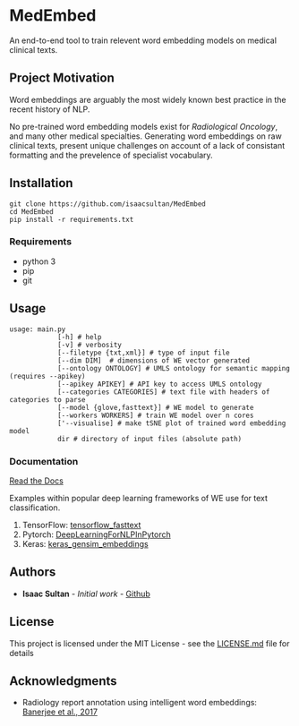 # MedEmbed

An end-to-end tool to train relevent word embedding models on medical clinical texts.

## Project Motivation

Word embeddings are arguably the most widely known best practice in the recent history of NLP.

No pre-trained word embedding models exist for *Radiological Oncology*, and many other medical specialties.
Generating word embeddings on raw clinical texts, present unique challenges on account of a lack of consistant formatting
and the prevelence of specialist vocabulary.

## Installation

    git clone https://github.com/isaacsultan/MedEmbed
    cd MedEmbed
    pip install -r requirements.txt


### Requirements

* python 3
* pip
* git

## Usage

    usage: main.py
                [-h] # help
                [-v] # verbosity
                [--filetype {txt,xml}] # type of input file
                [--dim DIM]  # dimensions of WE vector generated
                [--ontology ONTOLOGY] # UMLS ontology for semantic mapping (requires --apikey)
                [--apikey APIKEY] # API key to access UMLS ontology
                [--categories CATEGORIES] # text file with headers of categories to parse
                [--model {glove,fasttext}] # WE model to generate
                [--workers WORKERS] # train WE model over n cores
                ['--visualise] # make tSNE plot of trained word embedding model
                dir # directory of input files (absolute path)

### Documentation

[Read the Docs](http://medembed.readthedocs.io)

Examples within popular deep learning frameworks of WE use for text classification.

1. TensorFlow:  [tensorflow_fasttext](https://github.com/apcode/tensorflow_fasttext)
2. Pytorch: [DeepLearningForNLPInPytorch](https://github.com/rguthrie3/DeepLearningForNLPInPytorch)
3. Keras: [keras_gensim_embeddings](https://gist.github.com/codekansas/15b3c2a2e9bc7a3c345138a32e029969)

## Authors

* **Isaac Sultan** - *Initial work* - [Github](https://github.com/isaacsultan)

## License

This project is licensed under the MIT License - see the [LICENSE.md](LICENSE.md) file for details

## Acknowledgments

* Radiology report annotation using intelligent word embeddings: [Banerjee et al., 2017](https://doi.org/10.1016/j.jbi.2017.11.012)
